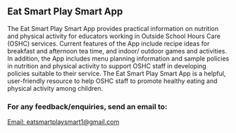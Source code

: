 ## Eat Smart Play Smart App

The Eat Smart Play Smart App provides practical information on nutrition and physical activity for educators working in Outside School Hours Care (OSHC) services. Current features of the App include recipe ideas for breakfast and afternoon tea time, and indoor/ outdoor games and activities. In addition, the App includes menu planning information and sample policies in nutrition and physical activity to support OSHC staff in developing policies suitable to their service. The Eat Smart Play Smart App is a helpful, user-friendly resource to help OSHC staff to promote healthy eating and physical activity among children.



### For any feedback/enquiries, send an email to: 
[Email: eatsmartplaysmart1@gmail.com](mailto:eatsmartplaysmart1@gmail.com)
